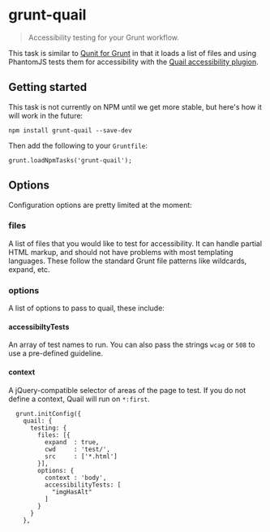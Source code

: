 grunt-quail
===

> Accessibility testing for your Grunt workflow.

This task is similar to [Qunit for Grunt](https://github.com/gruntjs/grunt-contrib-qunit) in that it loads a list of files and using PhantomJS tests them for accessibility with the [Quail accessibility plugion](http://quailjs.org).

Getting started
---

This task is not currently on NPM until we get more stable, but here's how it will work in the future:

```
npm install grunt-quail --save-dev
```

Then add the following to your `Gruntfile`:

```
grunt.loadNpmTasks('grunt-quail');
```

Options
---
Configuration options are pretty limited at the moment:

### files

A list of files that you would like to test for accessibility. It can handle partial HTML markup, and should not have problems with most templating languages. These follow the standard Grunt file patterns like wildcards, expand, etc.

### options
A list of options to pass to quail, these include:

#### accessibiltyTests
An array of test names to run. You can also pass the strings `wcag` or `508` to use a pre-defined guideline.

#### context
A jQuery-compatible selector of areas of the page to test. If you do not define a context, Quail will run on `*:first`.

```
  grunt.initConfig({
    quail: {
      testing: {
        files: [{
          expand  : true,
          cwd     : 'test/',
          src     : ['*.html']
        }],
        options: {
          context : 'body',
          accessibilityTests: [
            "imgHasAlt"
          ]
        }
      }
    },
```